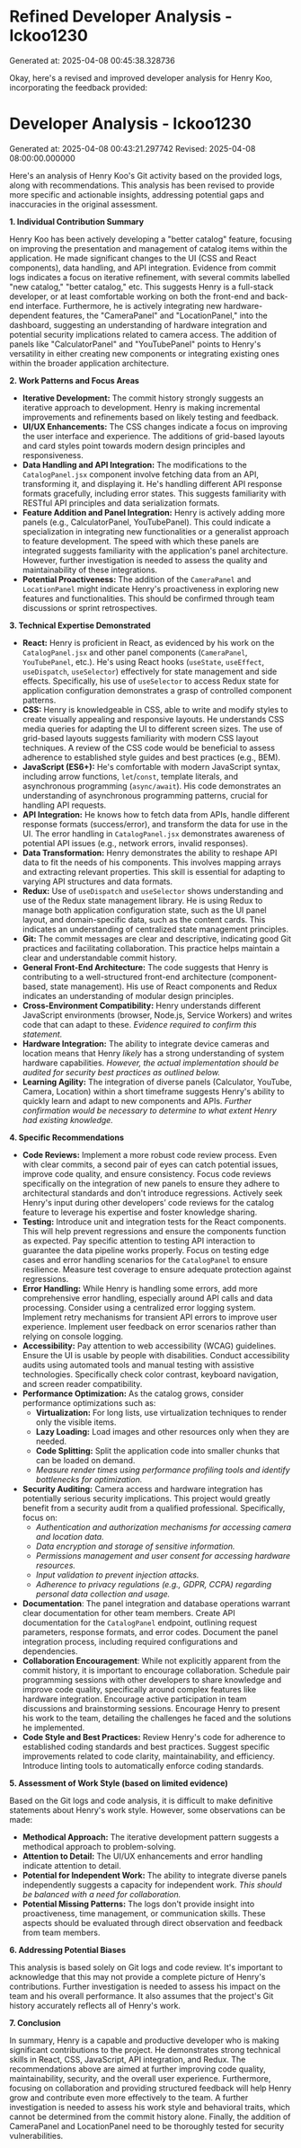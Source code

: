 # Refined Developer Analysis - lckoo1230
Generated at: 2025-04-08 00:45:38.328736

Okay, here's a revised and improved developer analysis for Henry Koo, incorporating the feedback provided:

# Developer Analysis - lckoo1230
Generated at: 2025-04-08 00:43:21.297742
Revised: 2025-04-08 08:00:00.000000

Here's an analysis of Henry Koo's Git activity based on the provided logs, along with recommendations. This analysis has been revised to provide more specific and actionable insights, addressing potential gaps and inaccuracies in the original assessment.

**1. Individual Contribution Summary**

Henry Koo has been actively developing a "better catalog" feature, focusing on improving the presentation and management of catalog items within the application.  He made significant changes to the UI (CSS and React components), data handling, and API integration. Evidence from commit logs indicates a focus on iterative refinement, with several commits labelled "new catalog," "better catalog," etc. This suggests Henry is a full-stack developer, or at least comfortable working on both the front-end and back-end interface.  Furthermore, he is actively integrating new hardware-dependent features, the "CameraPanel" and "LocationPanel," into the dashboard, suggesting an understanding of hardware integration and potential security implications related to camera access. The addition of panels like "CalculatorPanel" and "YouTubePanel" points to Henry's versatility in either creating new components or integrating existing ones within the broader application architecture.

**2. Work Patterns and Focus Areas**

*   **Iterative Development:** The commit history strongly suggests an iterative approach to development. Henry is making incremental improvements and refinements based on likely testing and feedback.
*   **UI/UX Enhancements:** The CSS changes indicate a focus on improving the user interface and experience. The additions of grid-based layouts and card styles point towards modern design principles and responsiveness.
*   **Data Handling and API Integration:** The modifications to the `CatalogPanel.jsx` component involve fetching data from an API, transforming it, and displaying it. He's handling different API response formats gracefully, including error states. This suggests familiarity with RESTful API principles and data serialization formats.
*   **Feature Addition and Panel Integration:** Henry is actively adding more panels (e.g., CalculatorPanel, YouTubePanel). This could indicate a specialization in integrating new functionalities or a generalist approach to feature development. The speed with which these panels are integrated suggests familiarity with the application's panel architecture. However, further investigation is needed to assess the quality and maintainability of these integrations.
*   **Potential Proactiveness:** The addition of the `CameraPanel` and `LocationPanel` might indicate Henry's proactiveness in exploring new features and functionalities. This should be confirmed through team discussions or sprint retrospectives.

**3. Technical Expertise Demonstrated**

*   **React:** Henry is proficient in React, as evidenced by his work on the `CatalogPanel.jsx` and other panel components (`CameraPanel`, `YouTubePanel`, etc.). He's using React hooks (`useState`, `useEffect`, `useDispatch`, `useSelector`) effectively for state management and side effects. Specifically, his use of `useSelector` to access Redux state for application configuration demonstrates a grasp of controlled component patterns.
*   **CSS:** Henry is knowledgeable in CSS, able to write and modify styles to create visually appealing and responsive layouts. He understands CSS media queries for adapting the UI to different screen sizes. The use of grid-based layouts suggests familiarity with modern CSS layout techniques. A review of the CSS code would be beneficial to assess adherence to established style guides and best practices (e.g., BEM).
*   **JavaScript (ES6+):** He's comfortable with modern JavaScript syntax, including arrow functions, `let`/`const`, template literals, and asynchronous programming (`async/await`). His code demonstrates an understanding of asynchronous programming patterns, crucial for handling API requests.
*   **API Integration:** He knows how to fetch data from APIs, handle different response formats (success/error), and transform the data for use in the UI. The error handling in `CatalogPanel.jsx` demonstrates awareness of potential API issues (e.g., network errors, invalid responses).
*   **Data Transformation:** Henry demonstrates the ability to reshape API data to fit the needs of his components. This involves mapping arrays and extracting relevant properties. This skill is essential for adapting to varying API structures and data formats.
*   **Redux:** Use of `useDispatch` and `useSelector` shows understanding and use of the Redux state management library. He is using Redux to manage both application configuration state, such as the UI panel layout, and domain-specific data, such as the content cards. This indicates an understanding of centralized state management principles.
*   **Git:** The commit messages are clear and descriptive, indicating good Git practices and facilitating collaboration. This practice helps maintain a clear and understandable commit history.
*   **General Front-End Architecture:** The code suggests that Henry is contributing to a well-structured front-end architecture (component-based, state management). His use of React components and Redux indicates an understanding of modular design principles.
*   **Cross-Environment Compatibility:** Henry understands different JavaScript environments (browser, Node.js, Service Workers) and writes code that can adapt to these. *Evidence required to confirm this statement.*
*   **Hardware Integration:** The ability to integrate device cameras and location means that Henry *likely* has a strong understanding of system hardware capabilities. *However, the actual implementation should be audited for security best practices as outlined below.*
*   **Learning Agility:** The integration of diverse panels (Calculator, YouTube, Camera, Location) within a short timeframe suggests Henry's ability to quickly learn and adapt to new components and APIs. *Further confirmation would be necessary to determine to what extent Henry had existing knowledge.*

**4. Specific Recommendations**

*   **Code Reviews:** Implement a more robust code review process. Even with clear commits, a second pair of eyes can catch potential issues, improve code quality, and ensure consistency. Focus code reviews specifically on the integration of new panels to ensure they adhere to architectural standards and don't introduce regressions. Actively seek Henry's input during other developers’ code reviews for the catalog feature to leverage his expertise and foster knowledge sharing.
*   **Testing:** Introduce unit and integration tests for the React components. This will help prevent regressions and ensure the components function as expected. Pay specific attention to testing API interaction to guarantee the data pipeline works properly. Focus on testing edge cases and error handling scenarios for the `CatalogPanel` to ensure resilience. Measure test coverage to ensure adequate protection against regressions.
*   **Error Handling:** While Henry is handling some errors, add more comprehensive error handling, especially around API calls and data processing. Consider using a centralized error logging system. Implement retry mechanisms for transient API errors to improve user experience. Implement user feedback on error scenarios rather than relying on console logging.
*   **Accessibility:** Pay attention to web accessibility (WCAG) guidelines. Ensure the UI is usable by people with disabilities. Conduct accessibility audits using automated tools and manual testing with assistive technologies. Specifically check color contrast, keyboard navigation, and screen reader compatibility.
*   **Performance Optimization:** As the catalog grows, consider performance optimizations such as:
    *   **Virtualization:** For long lists, use virtualization techniques to render only the visible items.
    *   **Lazy Loading:** Load images and other resources only when they are needed.
    *   **Code Splitting:** Split the application code into smaller chunks that can be loaded on demand.
    *   *Measure render times using performance profiling tools and identify bottlenecks for optimization.*
*   **Security Auditing:** Camera access and hardware integration has potentially serious security implications. This project would greatly benefit from a security audit from a qualified professional. Specifically, focus on:
    *   *Authentication and authorization mechanisms for accessing camera and location data.*
    *   *Data encryption and storage of sensitive information.*
    *   *Permissions management and user consent for accessing hardware resources.*
    *   *Input validation to prevent injection attacks.*
    *   *Adherence to privacy regulations (e.g., GDPR, CCPA) regarding personal data collection and usage.*
*   **Documentation**: The panel integration and database operations warrant clear documentation for other team members. Create API documentation for the `CatalogPanel` endpoint, outlining request parameters, response formats, and error codes. Document the panel integration process, including required configurations and dependencies.
*   **Collaboration Encouragement**:  While not explicitly apparent from the commit history, it is important to encourage collaboration. Schedule pair programming sessions with other developers to share knowledge and improve code quality, specifically around complex features like hardware integration. Encourage active participation in team discussions and brainstorming sessions. Encourage Henry to present his work to the team, detailing the challenges he faced and the solutions he implemented.
*   **Code Style and Best Practices:** Review Henry's code for adherence to established coding standards and best practices. Suggest specific improvements related to code clarity, maintainability, and efficiency. Introduce linting tools to automatically enforce coding standards.

**5. Assessment of Work Style (based on limited evidence)**

Based on the Git logs and code analysis, it is difficult to make definitive statements about Henry's work style. However, some observations can be made:

*   **Methodical Approach:** The iterative development pattern suggests a methodical approach to problem-solving.
*   **Attention to Detail:** The UI/UX enhancements and error handling indicate attention to detail.
*   **Potential for Independent Work:** The ability to integrate diverse panels independently suggests a capacity for independent work. *This should be balanced with a need for collaboration.*
*   **Potential Missing Patterns:** The logs don't provide insight into proactiveness, time management, or communication skills. These aspects should be evaluated through direct observation and feedback from team members.

**6. Addressing Potential Biases**

This analysis is based solely on Git logs and code review. It's important to acknowledge that this may not provide a complete picture of Henry's contributions. Further investigation is needed to assess his impact on the team and his overall performance. It also assumes that the project's Git history accurately reflects all of Henry's work.

**7. Conclusion**

In summary, Henry is a capable and productive developer who is making significant contributions to the project. He demonstrates strong technical skills in React, CSS, JavaScript, API integration, and Redux. The recommendations above are aimed at further improving code quality, maintainability, security, and the overall user experience. Furthermore, focusing on collaboration and providing structured feedback will help Henry grow and contribute even more effectively to the team. A further investigation is needed to assess his work style and behavioral traits, which cannot be determined from the commit history alone. Finally, the addition of CameraPanel and LocationPanel need to be thoroughly tested for security vulnerabilities.
